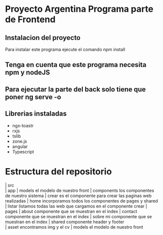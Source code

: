 # Proyecto Argentina Programa parte de Frontend

## Instalacion del proyecto

Para instalar este programa ejecute el comando npm install

## Tenga en cuenta que este programa necesita npm y nodeJS

## Para ejecutar la parte del back solo tiene que poner ng serve -o

## Librerias instaladas 

- ngx-toastr
- rxjs
- tslib
- zone.js
- angular
- Typescript

# Estructura del repositorio
 | src   
    | app 
        | models el modelo de nuestro front
        | components los componentes de nuestro sistema
            | crear es el componente para crear las paginas web realizadas
            | home incorporamos todos los componentes de pages y shared
            | listar listamos todas las web que cargamos en el componente crear
            | pages
                | about componente que se muestran en el index
                | contact componente que se muestran en el index
                | sobre mi componente que se muestran en el index
            | shared componente header y footer   
    | asset encontramos img y el cv
    | models el modelo de nuestro front
 